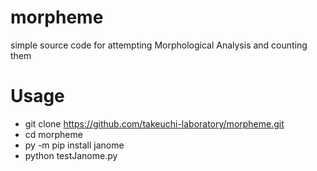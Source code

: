 # morpheme
simple source code for attempting Morphological Analysis and counting them

# Usage
- git clone https://github.com/takeuchi-laboratory/morpheme.git
- cd morpheme
- py -m pip install janome
- python testJanome.py
